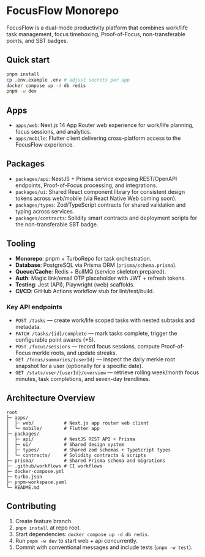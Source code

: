 # FocusFlow Monorepo

FocusFlow is a dual-mode productivity platform that combines work/life task management, focus timeboxing, Proof-of-Focus, non-transferable points, and SBT badges.

## Quick start

```bash
pnpm install
cp .env.example .env # adjust secrets per app
docker compose up -d db redis
pnpm -w dev
```

## Apps
- `apps/web`: Next.js 14 App Router web experience for work/life planning, focus sessions, and analytics.
- `apps/mobile`: Flutter client delivering cross-platform access to the FocusFlow experience.

## Packages
- `packages/api`: NestJS + Prisma service exposing REST/OpenAPI endpoints, Proof-of-Focus processing, and integrations.
- `packages/ui`: Shared React component library for consistent design tokens across web/mobile (via React Native Web coming soon).
- `packages/types`: Zod/TypeScript contracts for shared validation and typing across services.
- `packages/contracts`: Solidity smart contracts and deployment scripts for the non-transferable SBT badge.

## Tooling
- **Monorepo**: pnpm + TurboRepo for task orchestration.
- **Database**: PostgreSQL via Prisma ORM (`prisma/schema.prisma`).
- **Queue/Cache**: Redis + BullMQ (service skeleton prepared).
- **Auth**: Magic link/email OTP placeholder with JWT + refresh tokens.
- **Testing**: Jest (API), Playwright (web) scaffolds.
- **CI/CD**: GitHub Actions workflow stub for lint/test/build.

### Key API endpoints
- `POST /tasks` — create work/life scoped tasks with nested subtasks and metadata.
- `PATCH /tasks/{id}/complete` — mark tasks complete, trigger the configurable point awards (+5).
- `POST /focus/sessions` — record focus sessions, compute Proof-of-Focus merkle roots, and update streaks.
- `GET /focus/summaries/{userId}` — inspect the daily merkle root snapshot for a user (optionally for a specific date).
- `GET /stats/user/{userId}/overview` — retrieve rolling week/month focus minutes, task completions, and seven-day trendlines.

## Architecture Overview
```
root
├─ apps/
│  ├─ web/           # Next.js app router web client
│  └─ mobile/        # Flutter app
├─ packages/
│  ├─ api/           # NestJS REST API + Prisma
│  ├─ ui/            # Shared design system
│  ├─ types/         # Shared zod schemas + TypeScript types
│  └─ contracts/     # Solidity contracts & scripts
├─ prisma/           # Shared Prisma schema and migrations
├─ .github/workflows # CI workflows
├─ docker-compose.yml
├─ turbo.json
├─ pnpm-workspace.yaml
└─ README.md
```

## Contributing
1. Create feature branch.
2. `pnpm install` at repo root.
3. Start dependencies: `docker compose up -d db redis`.
4. Run `pnpm -w dev` to start web + api concurrently.
5. Commit with conventional messages and include tests (`pnpm -w test`).
